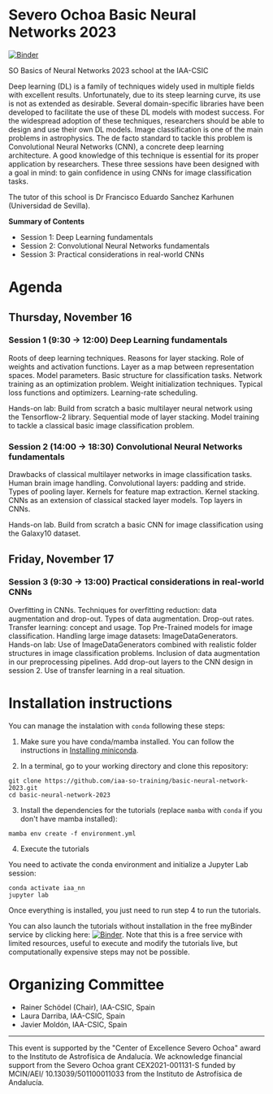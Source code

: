 # Severo Ochoa Basic Neural Networks 2023
[![Binder](https://mybinder.org/badge_logo.svg)](https://mybinder.org/v2/gh/iaa-so-training/basic-neural-network-2023/HEAD)

SO Basics of Neural Networks 2023 school at the IAA-CSIC

Deep learning (DL) is a family of techniques widely used in multiple fields with excellent results. Unfortunately, due to its steep learning curve, its use is not as extended as desirable. Several domain-specific libraries have been developed to facilitate the use of these DL models with modest success. For the widespread adoption of these techniques, researchers should be able to design and use their own DL models. Image classification is one of the main problems in astrophysics. The de facto standard to tackle this problem is Convolutional Neural Networks (CNN), a concrete deep learning architecture. A good knowledge of this technique is essential for its proper application by researchers. These three sessions have been designed with a goal in mind: to gain confidence in using CNNs for image classification tasks.

The tutor of this school is Dr Francisco Eduardo Sanchez Karhunen (Universidad de Sevilla).

**Summary of Contents**

- Session 1: Deep Learning fundamentals
- Session 2: Convolutional Neural Networks fundamentals
- Session 3: Practical considerations in real-world CNNs

# Agenda

## Thursday, November 16

### Session 1 (9:30 → 12:00) Deep Learning fundamentals

Roots of deep learning techniques. Reasons for layer stacking. Role of weights and activation functions. Layer as a map between representation spaces. Model parameters. Basic structure for classification tasks. Network training as an optimization problem. Weight initialization techniques. Typical loss functions and optimizers. Learning-rate scheduling.

Hands-on lab: Build from scratch a basic multilayer neural network using the Tensorflow-2 library. Sequential mode of layer stacking. Model training to tackle a classical basic image classification problem.

### Session 2 (14:00 → 18:30) Convolutional Neural Networks fundamentals

Drawbacks of classical multilayer networks in image classification tasks. Human brain image handling. Convolutional layers: padding and stride. Types of pooling layer. Kernels for feature map extraction. Kernel stacking. CNNs as an extension of classical stacked layer models. Top layers in CNNs.

Hands-on lab. Build from scratch a basic CNN for image classification using the Galaxy10 dataset.

## Friday, November 17
### Session 3 (9:30 → 13:00) Practical considerations in real-world CNNs

Overfitting in CNNs. Techniques for overfitting reduction: data augmentation and drop-out. Types of data augmentation. Drop-out rates. Transfer learning: concept and usage. Top Pre-Trained models for image classification. Handling large image datasets: ImageDataGenerators.
Hands-on lab: Use of ImageDataGenerators combined with realistic folder structures in image classification problems. Inclusion of data augmentation in our preprocessing pipelines. Add drop-out layers to the CNN design in session 2. Use of transfer learning in a real situation.

# Installation instructions
You can manage the instalation with `conda` following these steps:

1. Make sure you have conda/mamba installed. You can follow the instructions in [Installing miniconda](https://droplets-spsrc.readthedocs.io/conda/#installing-miniconda).

2. In a terminal, go to your working directory and clone this repository:

```
git clone https://github.com/iaa-so-training/basic-neural-network-2023.git
cd basic-neural-network-2023
```

3. Install the dependencies for the tutorials (replace `mamba` with `conda` if you don't have mamba installed):
```
mamba env create -f environment.yml
```

4. Execute the tutorials

You need to activate the conda environment and initialize a Jupyter Lab session:

```
conda activate iaa_nn
jupyter lab
```

Once everything is installed, you just need to run step 4 to run the tutorials.

You can also launch the tutorials without installation in the free myBinder service by clicking here: [![Binder](https://mybinder.org/badge_logo.svg)](https://mybinder.org/v2/gh/iaa-so-training/basic-neural-network-2023/HEAD). Note that this is a free service with limited resources, useful to execute and modify the tutorials live, but computationally expensive steps may not be possible.


# Organizing Committee 

- Rainer Schödel (Chair), IAA-CSIC, Spain 
- Laura Darriba, IAA-CSIC, Spain  
- Javier Moldón, IAA-CSIC, Spain 


--- 
This event is supported by the "Center of Excellence Severo Ochoa" award to the Instituto de Astrofísica de Andalucía. We acknowledge financial support from the Severo Ochoa grant CEX2021-001131-S funded by MCIN/AEI/ 10.13039/501100011033 from the Instituto de Astrofísica de Andalucía.
